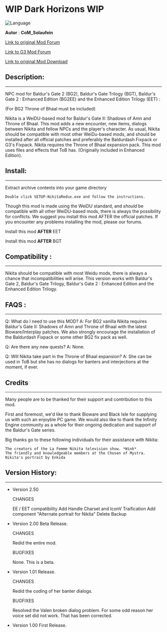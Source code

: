 # WIP Dark Horizons WIP

![Language](https://img.shields.io/static/v1?label=language&message=english%20%7C%20&color=informational)

**Autor** : **CoM_Solaufein**

[Link to original Mod Forum]()

[Link to G3 Mod Forum](https://www.gibberlings3.net/forums/topic/23513-com-nikita-open-beta-released/)

[Link to original Mod Download](http://downloads.chosenofmystra.net/bg2/)

## Description:
---------------

NPC mod for Baldur's Gate 2 (BG2), Baldur's Gate Trilogy (BGT), Baldur's Gate 2 : Enhanced Edition (BG2EE) and the Enhanced Edition Trilogy (EET) :

(For BG2 Throne of Bhaal must be included)

Nikita is a WeiDU-based mod for Baldur's Gate II: Shadows of Amn and Throne of Bhaal. This mod adds a new encounter, new items, dialogs between Nikita and fellow NPCs and the player's character. As usual, Nikita should be compatible with most other WeiDu-based mods, and should be installed after all official patches and preferably the Baldurdash Fixpack or G3's Fixpack. Nikita requires the Throne of Bhaal expansion pack. This mod uses files and effects that ToB has. (Originally included in Enhanced Edition). 


## Install:
-----------

Extract archive contents into your game directory

    Double click SETUP-NikitaRedux.exe and follow the instructions.

Though this mod is made using the WeiDU standard, and *should* be compatible with all other WeiDU-based mods, there is always the possibility for conflicts. We suggest you install this mod AFTER the official patches. If you encounter any problems installing the mod, please our forums. 

Install this mod **AFTER** EET

Install this mod **AFTER** BGT

## Compatibility :
------------------

Nikita should be compatible with most Weidu mods, there is always a chance that incompatibilities will arise. This version works with Baldur's Gate 2, Baldur's Gate Trilogy, Baldur's Gate 2 : Enhanced Edition and the Enhanced Edition Trilogy.

## FAQS :
--------

Q: What do I need to use this MOD?
A: For BG2 vanilla Nikita requires Baldur's Gate II: Shadows of Amn and Throne of Bhaal with the latest Bioware/Interplay patches. We also strongly encourage the installation of the Baldurdash Fixpack or some other BG2 fix pack as well.

Q: Are there any new quests?
A: None.

Q: Will Nikita take part in the Throne of Bhaal expansion?
A: She can be used in ToB but she has no dialogs for banters and interjections at the moment, if ever. 


## Credits
-----------

Many people are to be thanked for their support and contribution to this mod.

First and foremost, we'd like to thank Bioware and Black Isle for supplying us with such an enjoyble PC game. We would also like to thank the Infinity Engine community as a whole for their ongoing dedication and support of the Baldur's Gate series.

Big thanks go to these following individuals for their assistance with Nikita:

    The creators of the La Femme Nikita television show. *Wink*
    The friendly and knowledgeable members at the Chosen of Mystra.
    Nikita's portrait by Enkida 


## Version History:
-------------------

- Version 2.50

    CHANGES
	
	EE / EET compatibility
	Add Handle Charset and IconV
	Traification
	Add component "Alternate portrait for Nikita" 
	Delete Backup

- Version 2.00 Beta Release.

    CHANGES

    Redid the entire mod.

    BUGFIXES

    None. This is a beta.

- Version 1.01 Release.

    CHANGES

    Redid the coding of her banter dialogs.

    BUGFIXES

    Resolved the Valen broken dialog problem.
    For some odd reason her voice set did not work. That has been corrected.

- Version 1.00 First Release. 

